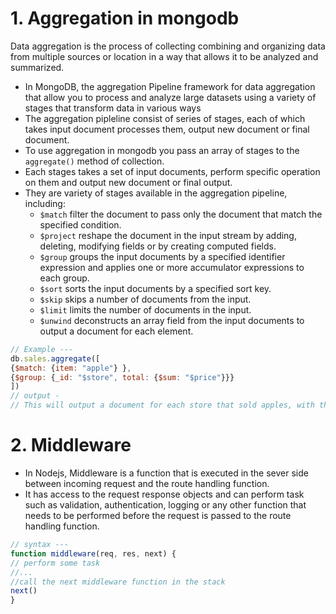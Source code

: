 # 1. Aggregation in mongodb
Data aggregation is the process of collecting combining and organizing data from multiple sources or location in a way that allows it to be analyzed and summarized.

- In MongoDB, the aggregation Pipeline framework for data aggregation that allow you to process and analyze large datasets using a variety of stages that transform data in various ways
- The aggregation pipleline consist of series of stages, each of which takes input document processes them, output new document or final document.
- To use aggregation in mongodb you pass an array of stages to the `aggregate()` method of collection.
- Each stages takes a set of input documents, perform specific operation on them and output new document or final output.
- They are variety of stages available in the aggregation pipeline, including:
    - `$match` filter the document to pass only the document that match the specified condition.
    - `$project` reshape the document in the input stream by adding, deleting, modifying fields or by creating computed fields.
    - `$group` groups the input documents by a specified identifier expression and applies one or more accumulator expressions to each group.
    - `$sort` sorts the input documents by a specified sort key.
    - `$skip` skips a number of documents from the input.
    - `$limit`  limits the number of documents in the input.
    - `$unwind`  deconstructs an array field from the input documents to output a document for each element.
    
```javaScript
// Example ---
db.sales.aggregate([
{$match: {item: "apple"} },
{$group: {_id: "$store", total: {$sum: "$price"}}}
])
// output - 
// This will output a document for each store that sold apples, with the _id field set to the store name and the total field set to the total sales of apples for that store.
```
# 2. Middleware
-    In Nodejs, Middleware is a function that is executed in the sever side between incoming request and the route handling function.
- It has access to the request response objects and can perform task such as validation, authentication, logging or any other function that needs to be performed before the request is passed to the route handling function.

```javascript
// syntax ---
function middleware(req, res, next) {
// perform some task
//...
//call the next middleware function in the stack
next()
}
```

